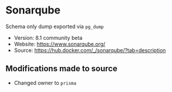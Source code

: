 # Sonarqube

Schema only dump exported via `pg_dump`

- Version: 8.1 community beta
- Website: https://www.sonarqube.org/
- Source: https://hub.docker.com/_/sonarqube/?tab=description

## Modifications made to source

- Changed owner to `prisma`
